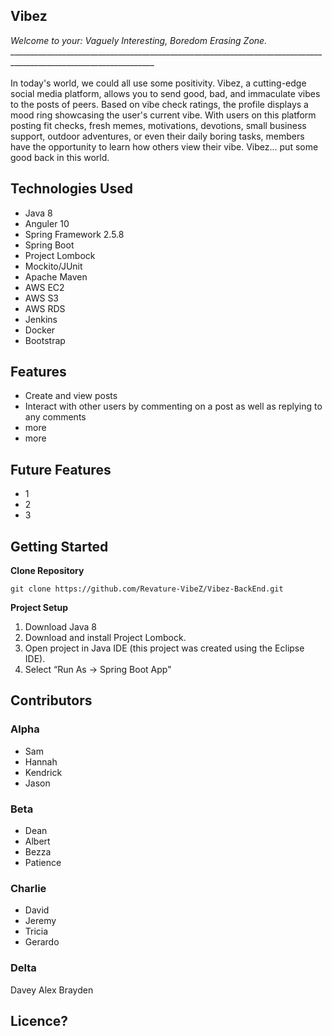 ## Vibez
*Welcome to your: Vaguely Interesting, Boredom Erasing Zone.*
<br/>__________________________________________________________________________________________________________________
<br/>
<br/> In today's world, we could all use some positivity. Vibez, a cutting-edge social media platform, allows you to send good, bad, and immaculate vibes to the posts of peers. Based on vibe check ratings, the profile displays a mood ring showcasing the user's current vibe. With users on this platform posting fit checks, fresh memes, motivations, devotions, small business support, outdoor adventures, or even their daily boring tasks, members have the opportunity to learn how others view their vibe. Vibez... put some good back in this world. 

Technologies Used 
--
- Java 8
- Anguler 10
- Spring Framework 2.5.8
- Spring Boot
- Project Lombock 
- Mockito/JUnit
- Apache Maven
- AWS EC2 
- AWS S3
- AWS RDS
- Jenkins
- Docker
- Bootstrap

Features
--
- Create and view posts
- Interact with other users by commenting on a post as well as replying to any comments
- more
- more

Future Features
--
- 1
- 2
- 3

Getting Started
--
**Clone Repository**

`git clone https://github.com/Revature-VibeZ/Vibez-BackEnd.git`

**Project Setup**
1. Download Java 8
2. Download and install Project Lombock.
3. Open project in Java IDE (this project was created using the Eclipse IDE).
4. Select “Run As → Spring Boot App" 

Contributors
--
### Alpha
- Sam 
- Hannah 
- Kendrick 
- Jason 

### Beta
- Dean 
- Albert 
- Bezza 
- Patience 

### Charlie
- David 
- Jeremy
- Tricia
- Gerardo

### Delta
Davey
Alex
Brayden

Licence?
--

